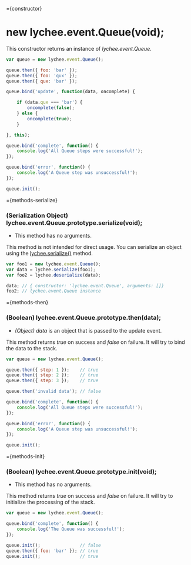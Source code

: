 
={constructor}

# new lychee.event.Queue(void);

This constructor returns an instance of *lychee.event.Queue*.

```javascript
var queue = new lychee.event.Queue();

queue.then({ foo: 'bar' });
queue.then({ foo: 'qux' });
queue.then({ qux: 'bar' });

queue.bind('update', function(data, oncomplete) {

	if (data.qux === 'bar') {
		oncomplete(false);
	} else {
		oncomplete(true);
	}

}, this);

queue.bind('complete', function() {
	console.log('All Queue steps were successful!');
});

queue.bind('error', function() {
	console.log('A Queue step was unsuccessful!');
});

queue.init();
```



={methods-serialize}

### (Serialization Object) lychee.event.Queue.prototype.serialize(void);

- This method has no arguments.

This method is not intended for direct usage. You can serialize an
object using the [lychee.serialize()](lychee#methods-serialize) method.

```javascript
var foo1 = new lychee.event.Queue();
var data = lychee.serialize(foo1);
var foo2 = lychee.deserialize(data);

data; // { constructor: 'lychee.event.Queue', arguments: []}
foo2; // lychee.event.Queue instance
```



={methods-then}

### (Boolean) lychee.event.Queue.prototype.then(data);

- *(Object) data* is an object that is passed to the update event.

This method returns *true* on success and *false* on failure.
It will try to bind the data to the stack.

```javascript
var queue = new lychee.event.Queue();

queue.then({ step: 1 });    // true
queue.then({ step: 2 });    // true
queue.then({ step: 3 });    // true

queue.then('invalid data'); // false

queue.bind('complete', function() {
	console.log('All Queue steps were successful!');
});

queue.bind('error', function() {
	console.log('A Queue step was unsuccessful!');
});

queue.init();
```



={methods-init}

### (Boolean) lychee.event.Queue.prototype.init(void);

- This method has no arguments.

This method returns *true* on success and *false* on failure.
It will try to initialize the processing of the stack.

```javascript
var queue = new lychee.event.Queue();

queue.bind('complete', function() {
	console.log('The Queue was successful!');
});

queue.init();               // false
queue.then({ foo: 'bar' }); // true
queue.init();               // true
```

